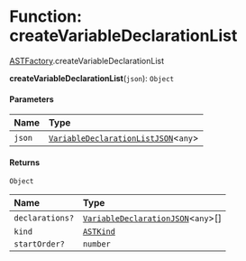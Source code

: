 # Function: createVariableDeclarationList

[ASTFactory](/auto-docs/variable-plugin/modules/ASTFactory.md).createVariableDeclarationList

**createVariableDeclarationList**(`json`): `Object`

#### Parameters

| Name | Type |
| :------ | :------ |
| `json` | [`VariableDeclarationListJSON`](/auto-docs/variable-plugin/interfaces/VariableDeclarationListJSON.md)<`any`> |

#### Returns

`Object`

| Name | Type |
| :------ | :------ |
| `declarations?` | [`VariableDeclarationJSON`](/auto-docs/variable-plugin/types/VariableDeclarationJSON.md)<`any`>\[] |
| `kind` | [`ASTKind`](/auto-docs/variable-plugin/enums/ASTKind.md) |
| `startOrder?` | `number` |
